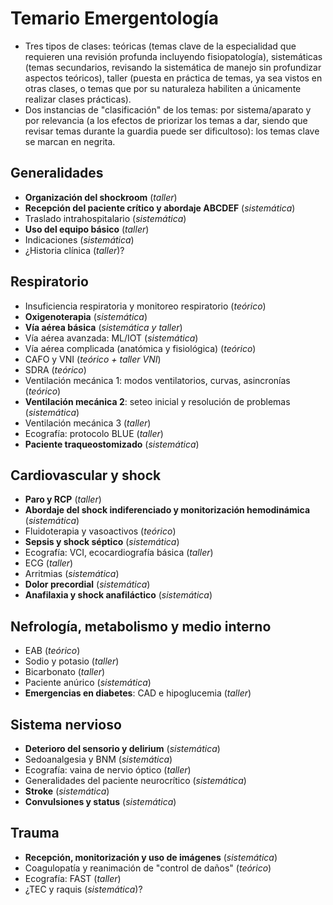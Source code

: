 # Temario Emergentología

- Tres tipos de clases: teóricas (temas clave de la especialidad que requieren una revisión profunda incluyendo fisiopatología), sistemáticas (temas secundarios, revisando la sistemática de manejo sin profundizar aspectos teóricos), taller (puesta en práctica de temas, ya sea vistos en otras clases, o temas que por su naturaleza habiliten a únicamente realizar clases prácticas).
- Dos instancias de "clasificación" de los temas: por sistema/aparato y por relevancia (a los efectos de priorizar los temas a dar, siendo que revisar temas durante la guardia puede ser dificultoso): los temas clave se marcan en negrita.

## Generalidades

- **Organización del shockroom** (_taller_)
- **Recepción del paciente crítico y abordaje ABCDEF** (_sistemática_)
- Traslado intrahospitalario (_sistemática_)
- **Uso del equipo básico** (_taller_)
- Indicaciones (_sistemática_)
- ¿Historia clínica (_taller_)?

## Respiratorio

- Insuficiencia respiratoria y monitoreo respiratorio (_teórico_)
- **Oxigenoterapia** (_sistemática_)
- **Vía aérea básica** (_sistemática y taller_)
- Vía aérea avanzada: ML/IOT (_sistemática_)
- Vía aérea complicada (anatómica y fisiológica) (_teórico_)
- CAFO y VNI (_teórico + taller VNI_) 
- SDRA (_teórico_)
- Ventilación mecánica 1: modos ventilatorios, curvas, asincronías (_teórico_)
- **Ventilación mecánica 2**: seteo inicial y resolución de problemas (_sistemática_)
- Ventilación mecánica 3 (_taller_)
- Ecografía: protocolo BLUE (_taller_)
- **Paciente traqueostomizado** (_sistemática_)

## Cardiovascular y shock

- **Paro y RCP** (_taller_)
- **Abordaje del shock indiferenciado y monitorización hemodinámica** (_sistemática_)
- Fluidoterapia y vasoactivos (_teórico_)
- **Sepsis y shock séptico** (_sistemática_)
- Ecografía: VCI, ecocardiografía básica (_taller_)
- ECG (_taller_)
- Arritmias (_sistemática_)
- **Dolor precordial** (_sistemática_)
- **Anafilaxia y shock anafiláctico** (_sistemática_)

## Nefrología, metabolismo y medio interno

- EAB (_teórico_)
- Sodio y potasio (_taller_)
- Bicarbonato (_taller_)
- Paciente anúrico (_sistemática_)
- **Emergencias en diabetes**: CAD e hipoglucemia (_taller_)

## Sistema nervioso

- **Deterioro del sensorio y delirium** (_sistemática_)
- Sedoanalgesia y BNM (_sistemática_)
- Ecografía: vaina de nervio óptico (_taller_)
- Generalidades del paciente neurocrítico (_sistemática_)
- **Stroke** (_sistemática_)
- **Convulsiones y status** (_sistemática_)

## Trauma 

- **Recepción, monitorización y uso de imágenes** (_sistemática_)
- Coagulopatía y reanimación de "control de daños" (_teórico_)
- Ecografía: FAST (_taller_)
- ¿TEC y raquis (_sistemática_)?
